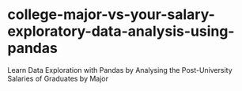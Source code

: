 # college-major-vs-your-salary-exploratory-data-analysis-using-pandas
Learn Data Exploration with Pandas by Analysing the Post-University Salaries of Graduates by Major
